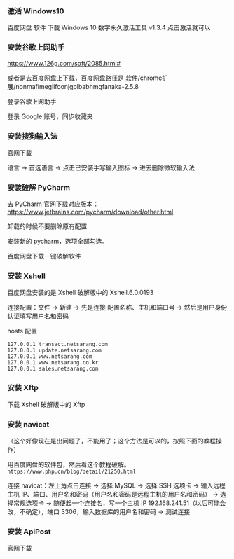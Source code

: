 
### 激活 Windows10  

百度网盘 软件 下载 Windows 10 数字永久激活工具 v1.3.4 点击激活就可以   


### 安装谷歌上网助手  

https://www.126g.com/soft/2085.html#  

或者是去百度网盘上下载，百度网盘路径是 软件/chrome扩展/nonmafimegllfoonjgplbabhmgfanaka-2.5.8  

登录谷歌上网助手  

登录 Google 账号，同步收藏夹  


### 安装搜狗输入法

官网下载  

语言 -> 首选语言 -> 点击已安装手写输入图标 -> 进去删除微软输入法  


### 安装破解 PyCharm   

去 PyCharm 官网下载对应版本：https://www.jetbrains.com/pycharm/download/other.html    

卸载的时候不要删除原有配置    

安装新的 pycharm，选项全部勾选。   

百度网盘下载一键破解软件       


### 安装 Xshell  

百度网盘安装的是 Xshell 破解版中的 Xshell.6.0.0193  

连接配置：文件 -> 新建 -> 先是连接 配置名称、主机和端口号 -> 然后是用户身份认证填写用户名和密码  

hosts 配置  

```
127.0.0.1 transact.netsarang.com
127.0.0.1 update.netsarang.com
127.0.0.1 www.netsarang.com
127.0.0.1 www.netsarang.co.kr
127.0.0.1 sales.netsarang.com
```


### 安装 Xftp  

下载 Xshell 破解版中的 Xftp  


### 安装 navicat  

（这个好像现在是出问题了，不能用了；这个方法是可以的，按照下面的教程操作）      

用百度网盘的软件包，然后看这个教程破解。`https://www.php.cn/blog/detail/21250.html`     

连接 navicat：左上角点击连接 -> 选择 MySQL -> 选择 SSH 选项卡 -> 输入远程主机 IP、端口、用户名和密码（用户名和密码是远程主机的用户名和密码） -> 选择常规选项卡 -> 随便起一个连接名，写一个主机 IP 192.168.241.51（以后可能会改，不确定），端口 3306，输入数据库的用户名和密码 -> 测试连接   



### 安装 ApiPost  

官网下载  







